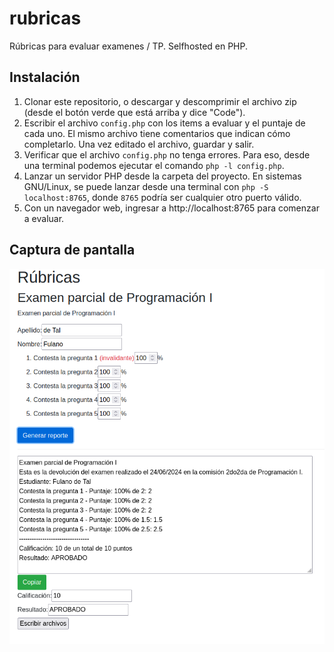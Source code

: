 # rubricas
Rúbricas para evaluar examenes / TP. Selfhosted en PHP.

## Instalación

1. Clonar este repositorio, o descargar y descomprimir el archivo zip (desde el
botón verde que está arriba y dice "Code").
2. Escribir el archivo `config.php` con los items a evaluar y el puntaje de cada
uno. El mismo archivo tiene comentarios que indican cómo completarlo. Una vez
editado el archivo, guardar y salir.
3. Verificar que el archivo `config.php` no tenga errores. Para eso, desde una
terminal podemos ejecutar el comando `php -l config.php`.
4. Lanzar un servidor PHP desde la carpeta del proyecto. En sistemas GNU/Linux,
se puede lanzar desde una terminal con `php -S localhost:8765`, donde `8765`
podría ser cualquier otro puerto válido.
5. Con un navegador web, ingresar a http://localhost:8765 para comenzar a
evaluar.

## Captura de pantalla

![Imagen de la aplicación para evaluar exámenes con rúbricas](captura.png)
